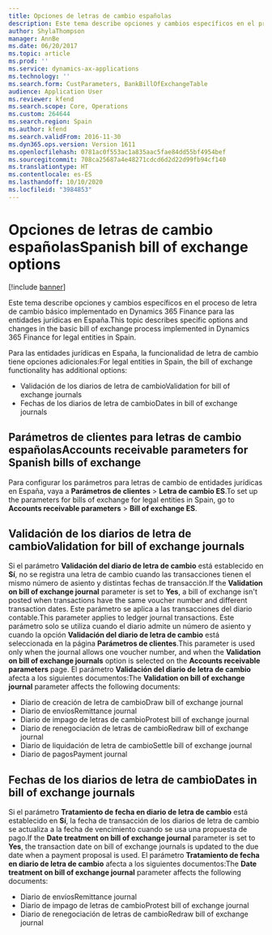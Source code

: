 ```yaml
---
title: Opciones de letras de cambio españolas
description: Este tema describe opciones y cambios específicos en el proceso de letra de cambio básico implementado en Microsoft Dynamics 365 Finance para las entidades jurídicas en España.
author: ShylaThompson
manager: AnnBe
ms.date: 06/20/2017
ms.topic: article
ms.prod: ''
ms.service: dynamics-ax-applications
ms.technology: ''
ms.search.form: CustParameters, BankBillOfExchangeTable
audience: Application User
ms.reviewer: kfend
ms.search.scope: Core, Operations
ms.custom: 264644
ms.search.region: Spain
ms.author: kfend
ms.search.validFrom: 2016-11-30
ms.dyn365.ops.version: Version 1611
ms.openlocfilehash: 0781ac0f553ac1a835aac5fae84dd55bf4954bef
ms.sourcegitcommit: 708ca25687a4e48271cdcd6d2d22d99fb94cf140
ms.translationtype: HT
ms.contentlocale: es-ES
ms.lasthandoff: 10/10/2020
ms.locfileid: "3984853"
---
```

# <a name="spanish-bill-of-exchange-options"></a><span data-ttu-id="9f8fa-103">Opciones de letras de cambio españolas</span><span class="sxs-lookup"><span data-stu-id="9f8fa-103">Spanish bill of exchange options</span></span>

[!include [banner](../includes/banner.md)]

<span data-ttu-id="9f8fa-104">Este tema describe opciones y cambios específicos en el proceso de letra de cambio básico implementado en Dynamics 365 Finance para las entidades jurídicas en España.</span><span class="sxs-lookup"><span data-stu-id="9f8fa-104">This topic describes specific options and changes in the basic bill of exchange process implemented in Dynamics 365 Finance for legal entities in Spain.</span></span>

<span data-ttu-id="9f8fa-105">Para las entidades jurídicas en España, la funcionalidad de letra de cambio tiene opciones adicionales:</span><span class="sxs-lookup"><span data-stu-id="9f8fa-105">For legal entities in Spain, the bill of exchange functionality has additional options:</span></span>

-   <span data-ttu-id="9f8fa-106">Validación de los diarios de letra de cambio</span><span class="sxs-lookup"><span data-stu-id="9f8fa-106">Validation for bill of exchange journals</span></span>
-   <span data-ttu-id="9f8fa-107">Fechas de los diarios de letra de cambio</span><span class="sxs-lookup"><span data-stu-id="9f8fa-107">Dates in bill of exchange journals</span></span>

## <a name="accounts-receivable-parameters-for-spanish-bills-of-exchange"></a><span data-ttu-id="9f8fa-108">Parámetros de clientes para letras de cambio españolas</span><span class="sxs-lookup"><span data-stu-id="9f8fa-108">Accounts receivable parameters for Spanish bills of exchange</span></span>
<span data-ttu-id="9f8fa-109">Para configurar los parámetros para letras de cambio de entidades jurídicas en España, vaya a **Parámetros de clientes** &gt; **Letra de cambio ES**.</span><span class="sxs-lookup"><span data-stu-id="9f8fa-109">To set up the parameters for bills of exchange for legal entities in Spain, go to **Accounts receivable parameters** &gt; **Bill of exchange ES**.</span></span>

## <a name="validation-for-bill-of-exchange-journals"></a><span data-ttu-id="9f8fa-110">Validación de los diarios de letra de cambio</span><span class="sxs-lookup"><span data-stu-id="9f8fa-110">Validation for bill of exchange journals</span></span>
<span data-ttu-id="9f8fa-111">Si el parámetro **Validación del diario de letra de cambio** está establecido en **Sí**, no se registra una letra de cambio cuando las transacciones tienen el mismo número de asiento y distintas fechas de transacción.</span><span class="sxs-lookup"><span data-stu-id="9f8fa-111">If the **Validation on bill of exchange journal** parameter is set to **Yes**, a bill of exchange isn't posted when transactions have the same voucher number and different transaction dates.</span></span> <span data-ttu-id="9f8fa-112">Este parámetro se aplica a las transacciones del diario contable.</span><span class="sxs-lookup"><span data-stu-id="9f8fa-112">This parameter applies to ledger journal transactions.</span></span> <span data-ttu-id="9f8fa-113">Este parámetro solo se utiliza cuando el diario admite un número de asiento y cuando la opción **Validación del diario de letra de cambio** está seleccionada en la página **Parámetros de clientes**.</span><span class="sxs-lookup"><span data-stu-id="9f8fa-113">This parameter is used only when the journal allows one voucher number, and when the **Validation on bill of exchange journals** option is selected on the **Accounts receivable parameters** page.</span></span> <span data-ttu-id="9f8fa-114">El parámetro **Validación del diario de letra de cambio** afecta a los siguientes documentos:</span><span class="sxs-lookup"><span data-stu-id="9f8fa-114">The **Validation on bill of exchange journal** parameter affects the following documents:</span></span>

-   <span data-ttu-id="9f8fa-115">Diario de creación de letra de cambio</span><span class="sxs-lookup"><span data-stu-id="9f8fa-115">Draw bill of exchange journal</span></span>
-   <span data-ttu-id="9f8fa-116">Diario de envíos</span><span class="sxs-lookup"><span data-stu-id="9f8fa-116">Remittance journal</span></span>
-   <span data-ttu-id="9f8fa-117">Diario de impago de letras de cambio</span><span class="sxs-lookup"><span data-stu-id="9f8fa-117">Protest bill of exchange journal</span></span>
-   <span data-ttu-id="9f8fa-118">Diario de renegociación de letras de cambio</span><span class="sxs-lookup"><span data-stu-id="9f8fa-118">Redraw bill of exchange journal</span></span>
-   <span data-ttu-id="9f8fa-119">Diario de liquidación de letra de cambio</span><span class="sxs-lookup"><span data-stu-id="9f8fa-119">Settle bill of exchange journal</span></span>
-   <span data-ttu-id="9f8fa-120">Diario de pagos</span><span class="sxs-lookup"><span data-stu-id="9f8fa-120">Payment journal</span></span>

## <a name="dates-in-bill-of-exchange-journals"></a><span data-ttu-id="9f8fa-121">Fechas de los diarios de letra de cambio</span><span class="sxs-lookup"><span data-stu-id="9f8fa-121">Dates in bill of exchange journals</span></span>
<span data-ttu-id="9f8fa-122">Si el parámetro **Tratamiento de fecha en diario de letra de cambio** está establecido en **Sí**, la fecha de transacción de los diarios de letra de cambio se actualiza a la fecha de vencimiento cuando se usa una propuesta de pago.</span><span class="sxs-lookup"><span data-stu-id="9f8fa-122">If the **Date treatment on bill of exchange journal** parameter is set to **Yes**, the transaction date on bill of exchange journals is updated to the due date when a payment proposal is used.</span></span> <span data-ttu-id="9f8fa-123">El parámetro **Tratamiento de fecha en diario de letra de cambio** afecta a los siguientes documentos:</span><span class="sxs-lookup"><span data-stu-id="9f8fa-123">The **Date treatment on bill of exchange journal** parameter affects the following documents:</span></span>

-   <span data-ttu-id="9f8fa-124">Diario de envíos</span><span class="sxs-lookup"><span data-stu-id="9f8fa-124">Remittance journal</span></span>
-   <span data-ttu-id="9f8fa-125">Diario de impago de letras de cambio</span><span class="sxs-lookup"><span data-stu-id="9f8fa-125">Protest bill of exchange journal</span></span>
-   <span data-ttu-id="9f8fa-126">Diario de renegociación de letras de cambio</span><span class="sxs-lookup"><span data-stu-id="9f8fa-126">Redraw bill of exchange journal</span></span>




